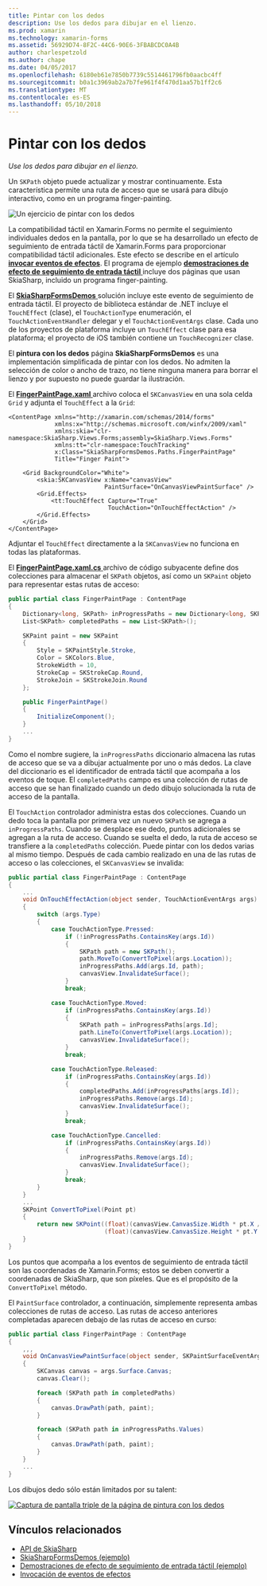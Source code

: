 ```yaml
---
title: Pintar con los dedos
description: Use los dedos para dibujar en el lienzo.
ms.prod: xamarin
ms.technology: xamarin-forms
ms.assetid: 56929D74-8F2C-44C6-90E6-3FBABCDC0A4B
author: charlespetzold
ms.author: chape
ms.date: 04/05/2017
ms.openlocfilehash: 6180eb61e7850b7739c5514461796fb0aacbc4ff
ms.sourcegitcommit: b0a1c3969ab2a7b7fe961f4f470d1aa57b1ff2c6
ms.translationtype: MT
ms.contentlocale: es-ES
ms.lasthandoff: 05/10/2018
---
```

# <a name="finger-painting"></a>Pintar con los dedos

_Use los dedos para dibujar en el lienzo._

Un `SKPath` objeto puede actualizar y mostrar continuamente. Esta característica permite una ruta de acceso que se usará para dibujo interactivo, como en un programa finger-painting.

![](finger-paint-images/fingerpaintsample.png "Un ejercicio de pintar con los dedos")

La compatibilidad táctil en Xamarin.Forms no permite el seguimiento individuales dedos en la pantalla, por lo que se ha desarrollado un efecto de seguimiento de entrada táctil de Xamarin.Forms para proporcionar compatibilidad táctil adicionales. Este efecto se describe en el artículo [ **invocar eventos de efectos**](~/xamarin-forms/app-fundamentals/effects/touch-tracking.md). El programa de ejemplo [ **demostraciones de efecto de seguimiento de entrada táctil** ](https://developer.xamarin.com/samples/xamarin-forms/Effects/TouchTrackingEffectDemos/) incluye dos páginas que usan SkiaSharp, incluido un programa finger-painting.

El [ **SkiaSharpFormsDemos** ](https://developer.xamarin.com/samples/xamarin-forms/SkiaSharpForms/Demos/) solución incluye este evento de seguimiento de entrada táctil. El proyecto de biblioteca estándar de .NET incluye el `TouchEffect` (clase), el `TouchActionType` enumeración, el `TouchActionEventHandler` delegar y el `TouchActionEventArgs` clase. Cada uno de los proyectos de plataforma incluye un `TouchEffect` clase para esa plataforma; el proyecto de iOS también contiene un `TouchRecognizer` clase.

El **pintura con los dedos** página **SkiaSharpFormsDemos** es una implementación simplificada de pintar con los dedos. No admiten la selección de color o ancho de trazo, no tiene ninguna manera para borrar el lienzo y por supuesto no puede guardar la ilustración.

El [ **FingerPaintPage.xaml** ](https://github.com/xamarin/xamarin-forms-samples/blob/master/SkiaSharpForms/Demos/Demos/SkiaSharpFormsDemos/LinesAndPaths/FingerPaintPage.xaml) archivo coloca el `SKCanvasView` en una sola celda `Grid` y adjunta el `TouchEffect` a la `Grid`:

```xaml
<ContentPage xmlns="http://xamarin.com/schemas/2014/forms"
             xmlns:x="http://schemas.microsoft.com/winfx/2009/xaml"
             xmlns:skia="clr-namespace:SkiaSharp.Views.Forms;assembly=SkiaSharp.Views.Forms"
             xmlns:tt="clr-namespace:TouchTracking"
             x:Class="SkiaSharpFormsDemos.Paths.FingerPaintPage"
             Title="Finger Paint">

    <Grid BackgroundColor="White">
        <skia:SKCanvasView x:Name="canvasView"
                           PaintSurface="OnCanvasViewPaintSurface" />
        <Grid.Effects>
            <tt:TouchEffect Capture="True"
                            TouchAction="OnTouchEffectAction" />
        </Grid.Effects>
    </Grid>
</ContentPage>
```

Adjuntar el `TouchEffect` directamente a la `SKCanvasView` no funciona en todas las plataformas.

El [ **FingerPaintPage.xaml.cs** ](https://github.com/xamarin/xamarin-forms-samples/blob/master/SkiaSharpForms/Demos/Demos/SkiaSharpFormsDemos/LinesAndPaths/FingerPaintPage.xaml.cs) archivo de código subyacente define dos colecciones para almacenar el `SKPath` objetos, así como un `SKPaint` objeto para representar estas rutas de acceso:

```csharp
public partial class FingerPaintPage : ContentPage
{
    Dictionary<long, SKPath> inProgressPaths = new Dictionary<long, SKPath>();
    List<SKPath> completedPaths = new List<SKPath>();

    SKPaint paint = new SKPaint
    {
        Style = SKPaintStyle.Stroke,
        Color = SKColors.Blue,
        StrokeWidth = 10,
        StrokeCap = SKStrokeCap.Round,
        StrokeJoin = SKStrokeJoin.Round
    };

    public FingerPaintPage()
    {
        InitializeComponent();
    }
    ...
}
```

Como el nombre sugiere, la `inProgressPaths` diccionario almacena las rutas de acceso que se va a dibujar actualmente por uno o más dedos. La clave del diccionario es el identificador de entrada táctil que acompaña a los eventos de toque. El `completedPaths` campo es una colección de rutas de acceso que se han finalizado cuando un dedo dibujo solucionada la ruta de acceso de la pantalla.

El `TouchAction` controlador administra estas dos colecciones. Cuando un dedo toca la pantalla por primera vez un nuevo `SKPath` se agrega a `inProgressPaths`. Cuando se desplace ese dedo, puntos adicionales se agregan a la ruta de acceso. Cuando se suelta el dedo, la ruta de acceso se transfiere a la `completedPaths` colección. Puede pintar con los dedos varias al mismo tiempo. Después de cada cambio realizado en una de las rutas de acceso o las colecciones, el `SKCanvasView` se invalida:

```csharp
public partial class FingerPaintPage : ContentPage
{
    ...
    void OnTouchEffectAction(object sender, TouchActionEventArgs args)
    {
        switch (args.Type)
        {
            case TouchActionType.Pressed:
                if (!inProgressPaths.ContainsKey(args.Id))
                {
                    SKPath path = new SKPath();
                    path.MoveTo(ConvertToPixel(args.Location));
                    inProgressPaths.Add(args.Id, path);
                    canvasView.InvalidateSurface();
                }
                break;

            case TouchActionType.Moved:
                if (inProgressPaths.ContainsKey(args.Id))
                {
                    SKPath path = inProgressPaths[args.Id];
                    path.LineTo(ConvertToPixel(args.Location));
                    canvasView.InvalidateSurface();
                }
                break;

            case TouchActionType.Released:
                if (inProgressPaths.ContainsKey(args.Id))
                {
                    completedPaths.Add(inProgressPaths[args.Id]);
                    inProgressPaths.Remove(args.Id);
                    canvasView.InvalidateSurface();
                }
                break;

            case TouchActionType.Cancelled:
                if (inProgressPaths.ContainsKey(args.Id))
                {
                    inProgressPaths.Remove(args.Id);
                    canvasView.InvalidateSurface();
                }
                break;
        }
    }
    ...
    SKPoint ConvertToPixel(Point pt)
    {
        return new SKPoint((float)(canvasView.CanvasSize.Width * pt.X / canvasView.Width),
                           (float)(canvasView.CanvasSize.Height * pt.Y / canvasView.Height));
    }
}
```

Los puntos que acompaña a los eventos de seguimiento de entrada táctil son las coordenadas de Xamarin.Forms; estos se deben convertir a coordenadas de SkiaSharp, que son píxeles. Que es el propósito de la `ConvertToPixel` método.

El `PaintSurface` controlador, a continuación, simplemente representa ambas colecciones de rutas de acceso. Las rutas de acceso anteriores completadas aparecen debajo de las rutas de acceso en curso:

```csharp
public partial class FingerPaintPage : ContentPage
{
    ,,,
    void OnCanvasViewPaintSurface(object sender, SKPaintSurfaceEventArgs args)
    {
        SKCanvas canvas = args.Surface.Canvas;
        canvas.Clear();

        foreach (SKPath path in completedPaths)
        {
            canvas.DrawPath(path, paint);
        }

        foreach (SKPath path in inProgressPaths.Values)
        {
            canvas.DrawPath(path, paint);
        }
    }
    ...
}
```

Los dibujos dedo sólo están limitados por su talent:

[![](finger-paint-images/fingerpaint-small.png "Captura de pantalla triple de la página de pintura con los dedos")](finger-paint-images/fingerpaint-large.png#lightbox "Triple captura de pantalla de la página de pintura con los dedos")


## <a name="related-links"></a>Vínculos relacionados

- [API de SkiaSharp](https://developer.xamarin.com/api/root/SkiaSharp/)
- [SkiaSharpFormsDemos (ejemplo)](https://developer.xamarin.com/samples/xamarin-forms/SkiaSharpForms/Demos/)
- [Demostraciones de efecto de seguimiento de entrada táctil (ejemplo)](https://developer.xamarin.com/samples/xamarin-forms/Effects/TouchTrackingEffectDemos/)
- [Invocación de eventos de efectos](~/xamarin-forms/app-fundamentals/effects/touch-tracking.md)
